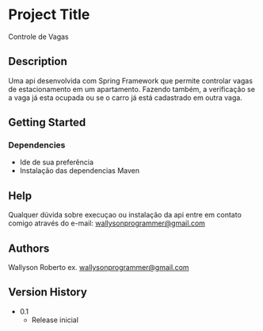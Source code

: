 # Project Title

Controle de Vagas

## Description

Uma api desenvolvida com Spring Framework que permite controlar vagas de estacionamento em um apartamento. Fazendo também, a verificação se a vaga já esta ocupada ou se o carro já está cadastrado em outra vaga.

## Getting Started

### Dependencies

* Ide de sua preferência
* Instalação das dependencias Maven


## Help

Qualquer dúvida sobre execuçao ou instalação da api entre em contato comigo através do e-mail: wallysonprogrammer@gmail.com


## Authors


Wallyson Roberto
ex. wallysonprogrammer@gmail.com

## Version History

* 0.1
    * Release inicial

